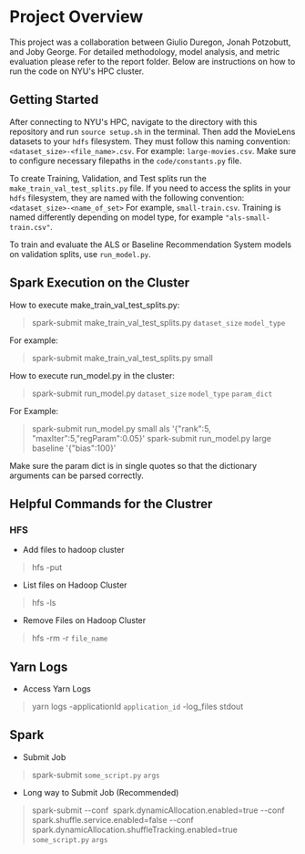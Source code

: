 # Project Overview

This project was a collaboration between Giulio Duregon, Jonah Potzobutt, and Joby George. For detailed methodology, model analysis, and metric evaluation please refer to the report folder. Below are instructions on how to run the code on NYU's HPC cluster.

## Getting Started

After connecting to NYU's HPC, navigate to the directory with this repository and run `source setup.sh` in the terminal. Then add the MovieLens datasets to your `hdfs` filesystem. They must follow this naming convention: `<dataset_size>-<file_name>.csv`. For example: `large-movies.csv`. Make sure to configure necessary filepaths in the `code/constants.py` file.

To create Training, Validation, and Test splits run the `make_train_val_test_splits.py` file. If you need to access the splits in your `hdfs` filesystem, they are named with the following convention: `<dataset_size>-<name_of_set>` For example, `small-train.csv`. Training is named differently depending on model type, for example `"als-small-train.csv"`.

To train and evaluate the ALS or Baseline Recommendation System models on validation splits, use `run_model.py`.

## Spark Execution on the Cluster

How to execute make_train_val_test_splits.py:

> spark-submit make_train_val_test_splits.py `dataset_size` `model_type`

For example:

> spark-submit make_train_val_test_splits.py small

How to execute run_model.py in the cluster:

> spark-submit run_model.py `dataset_size` `model_type` `param_dict`

For Example:

> spark-submit run_model.py small als '{"rank":5, "maxIter":5,"regParam":0.05}'
> spark-submit run_model.py large baseline '{"bias":100}'

Make sure the param dict is in single quotes so that the dictionary arguments can be parsed correctly.

## Helpful Commands for the Clustrer

### HFS

- Add files to hadoop cluster

> hfs -put

- List files on Hadoop Cluster

> hfs -ls

- Remove Files on Hadoop Cluster

> hfs -rm -r `file_name`

## Yarn Logs

- Access Yarn Logs

> yarn logs -applicationId `application_id` -log_files stdout

## Spark

- Submit Job

> spark-submit `some_script.py` `args`

- Long way to Submit Job (Recommended)

> spark-submit --conf  spark.dynamicAllocation.enabled=true --conf spark.shuffle.service.enabled=false --conf spark.dynamicAllocation.shuffleTracking.enabled=true  `some_script.py` `args`
